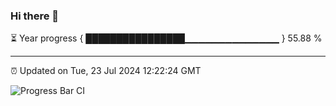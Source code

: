 ### Hi there 👋

⏳ Year progress { ████████████████▁▁▁▁▁▁▁▁▁▁▁▁▁▁ } 55.88 %

---

⏰ Updated on Tue, 23 Jul 2024 12:22:24 GMT

![Progress Bar CI](https://github.com/liununu/liununu/workflows/Progress%20Bar%20CI/badge.svg)
